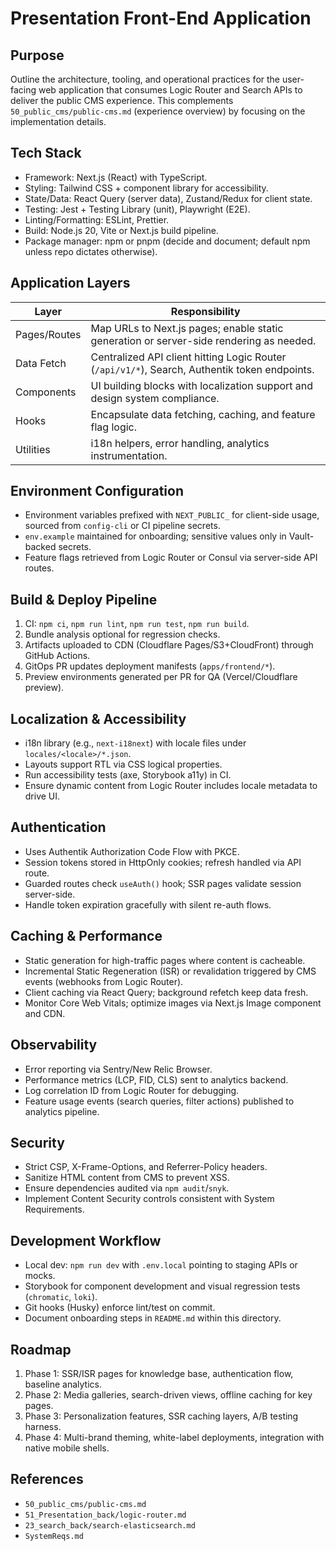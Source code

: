 # Presentation Front-End Application

## Purpose

Outline the architecture, tooling, and operational practices for the user-facing web application that consumes Logic Router and Search APIs to deliver the public CMS experience. This complements `50_public_cms/public-cms.md` (experience overview) by focusing on the implementation details.

## Tech Stack

- Framework: Next.js (React) with TypeScript.
- Styling: Tailwind CSS + component library for accessibility.
- State/Data: React Query (server data), Zustand/Redux for client state.
- Testing: Jest + Testing Library (unit), Playwright (E2E).
- Linting/Formatting: ESLint, Prettier.
- Build: Node.js 20, Vite or Next.js build pipeline.
- Package manager: npm or pnpm (decide and document; default npm unless repo dictates otherwise).

## Application Layers

| Layer        | Responsibility                                                                                |
| ------------ | --------------------------------------------------------------------------------------------- |
| Pages/Routes | Map URLs to Next.js pages; enable static generation or server-side rendering as needed.       |
| Data Fetch   | Centralized API client hitting Logic Router (`/api/v1/*`), Search, Authentik token endpoints. |
| Components   | UI building blocks with localization support and design system compliance.                    |
| Hooks        | Encapsulate data fetching, caching, and feature flag logic.                                   |
| Utilities    | i18n helpers, error handling, analytics instrumentation.                                      |

## Environment Configuration

- Environment variables prefixed with `NEXT_PUBLIC_` for client-side usage, sourced from `config-cli` or CI pipeline secrets.
- `env.example` maintained for onboarding; sensitive values only in Vault-backed secrets.
- Feature flags retrieved from Logic Router or Consul via server-side API routes.

## Build & Deploy Pipeline

1. CI: `npm ci`, `npm run lint`, `npm run test`, `npm run build`.
2. Bundle analysis optional for regression checks.
3. Artifacts uploaded to CDN (Cloudflare Pages/S3+CloudFront) through GitHub Actions.
4. GitOps PR updates deployment manifests (`apps/frontend/*`).
5. Preview environments generated per PR for QA (Vercel/Cloudflare preview).

## Localization & Accessibility

- i18n library (e.g., `next-i18next`) with locale files under `locales/<locale>/*.json`.
- Layouts support RTL via CSS logical properties.
- Run accessibility tests (axe, Storybook a11y) in CI.
- Ensure dynamic content from Logic Router includes locale metadata to drive UI.

## Authentication

- Uses Authentik Authorization Code Flow with PKCE.
- Session tokens stored in HttpOnly cookies; refresh handled via API route.
- Guarded routes check `useAuth()` hook; SSR pages validate session server-side.
- Handle token expiration gracefully with silent re-auth flows.

## Caching & Performance

- Static generation for high-traffic pages where content is cacheable.
- Incremental Static Regeneration (ISR) or revalidation triggered by CMS events (webhooks from Logic Router).
- Client caching via React Query; background refetch keep data fresh.
- Monitor Core Web Vitals; optimize images via Next.js Image component and CDN.

## Observability

- Error reporting via Sentry/New Relic Browser.
- Performance metrics (LCP, FID, CLS) sent to analytics backend.
- Log correlation ID from Logic Router for debugging.
- Feature usage events (search queries, filter actions) published to analytics pipeline.

## Security

- Strict CSP, X-Frame-Options, and Referrer-Policy headers.
- Sanitize HTML content from CMS to prevent XSS.
- Ensure dependencies audited via `npm audit`/`snyk`.
- Implement Content Security controls consistent with System Requirements.

## Development Workflow

- Local dev: `npm run dev` with `.env.local` pointing to staging APIs or mocks.
- Storybook for component development and visual regression tests (`chromatic`, `loki`).
- Git hooks (Husky) enforce lint/test on commit.
- Document onboarding steps in `README.md` within this directory.

## Roadmap

1. Phase 1: SSR/ISR pages for knowledge base, authentication flow, baseline analytics.
2. Phase 2: Media galleries, search-driven views, offline caching for key pages.
3. Phase 3: Personalization features, SSR caching layers, A/B testing harness.
4. Phase 4: Multi-brand theming, white-label deployments, integration with native mobile shells.

## References

- `50_public_cms/public-cms.md`
- `51_Presentation_back/logic-router.md`
- `23_search_back/search-elasticsearch.md`
- `SystemReqs.md`
